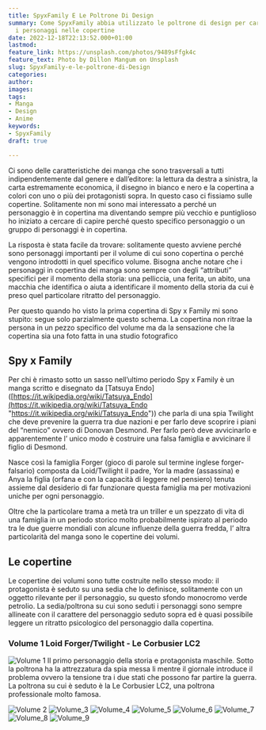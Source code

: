 ```yaml
---
title: SpyxFamily E Le Poltrone Di Design
summary: Come SpyxFamily abbia utilizzato le poltrone di design per caratterizzare
  i personaggi nelle copertine
date: 2022-12-18T22:13:52.000+01:00
lastmod:
feature_link: https://unsplash.com/photos/9489sFfgk4c
feature_text: Photo by Dillon Mangum on Unsplash
slug: SpyxFamily-e-le-poltrone-di-Design
categories:
author:
images:
tags:
- Manga
- Design
- Anime
keywords:
- SpyxFamily
draft: true

---
```

Ci sono delle caratteristiche dei manga che sono trasversali a tutti indipendentemente dal genere e dall’editore: la lettura da destra a sinistra, la carta estremamente economica, il disegno in bianco e nero e la copertina a colori con uno o più dei protagonisti sopra. In questo caso ci fissiamo sulle copertine.
Solitamente non mi sono mai interessato a perché un personaggio è in copertina ma diventando sempre più vecchio e puntiglioso ho iniziato a cercare di capire perché questo specifico personaggio o un gruppo di personaggi è in copertina.

La risposta è stata facile da trovare: solitamente questo avviene perché sono personaggi importanti per il volume di cui sono copertina o perché vengono introdotti in quel specifico volume.
 Bisogna anche notare che i personaggi in copertina dei manga sono sempre con degli “attributi” specifici per il momento della storia: una pelliccia, una ferita, un abito, una macchia che identifica o aiuta a identificare il momento della storia da cui è preso quel particolare ritratto del personaggio.

Per questo quando ho visto la prima copertina di Spy x Family mi sono stupito: segue solo parzialmente questo schema. La copertina non ritrae la persona in un pezzo specifico del volume ma da la sensazione che la copertina sia una foto fatta in una studio fotografico

## Spy x Family

Per chi è rimasto sotto un sasso nell’ultimo periodo Spy x Family è un manga scritto e disegnato da \[Tatsuya Endo\]([https://it.wikipedia.org/wiki/Tatsuya_Endo](https://it.wikipedia.org/wiki/Tatsuya_Endo "https://it.wikipedia.org/wiki/Tatsuya_Endo")) che parla di una spia Twilight che deve prevenire la guerra tra due nazioni e per farlo deve scoprire i piani del “nemico” ovvero di Donovan Desmond. Per farlo però deve avvicinarlo e apparentemente l’ unico modo è costruire una falsa famiglia e avvicinare il figlio di Desmond.

Nasce così la famiglia Forger (gioco di parole sul termine inglese forger-falsario) composta da Loid/Twilight il padre, Yor la madre (assassina) e Anya la figlia (orfana e con la capacità di leggere nel pensiero) tenuta assieme dal desiderio di far funzionare questa famiglia ma per motivazioni uniche per ogni personaggio.

Oltre che la particolare trama a metà tra un triller e un spezzato di vita di una famiglia in un periodo storico molto probabilmente ispirato al periodo tra le due guerre mondiali con alcune influenze della guerra fredda, l’ altra particolarità del manga sono le copertine dei volumi.

## Le copertine

Le copertine dei volumi sono tutte costruite nello stesso modo: il protagonista è seduto su una sedia che lo definisce, solitamente con un oggetto rilevante per il personaggio, su questo sfondo monocromo verde petrolio. La sedia/poltrona su cui sono seduti i personaggi sono sempre allineate con il carattere del personaggio seduto sopra ed è quasi possibile leggere un ritratto psicologico del personaggio dalla copertina.

### Volume 1 Loid Forger/Twilight - Le Corbusier LC2

![Volume 1](/uploads/2022/12/18/volume_1.png)
Il primo personaggio della storia e protagonista maschile. Sotto la poltrona ha la attrezzatura da spia messa li mentre il giornale introduce il problema ovvero la tensione tra i due stati che possono far partire la guerra.
La poltrona su cui è seduto è la Le Corbusier LC2, una poltrona professionale molto famosa.

![Volume 2](/uploads/2022/12/18/volume_2.png)
![Volume_3](/uploads/2022/12/18/volume_3.png)
![Volume_4](/uploads/2022/12/18/volume_4.png)
![Volume_5](/uploads/2022/12/18/volume_5.png)
![Volume_6](/uploads/2022/12/18/volume_6.png)
![Volume_7](/uploads/2022/12/18/volume_7.png)
![Volume_8](/uploads/2022/12/18/volume_8.png)
![Volume_9](/uploads/2022/12/18/volume_9.png)
